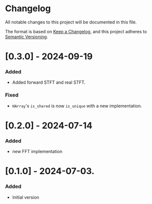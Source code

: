 # Changelog

All notable changes to this project will be documented in this file.

The format is based on [Keep a Changelog](https://keepachangelog.com/en/1.1.0/),
and this project adheres to [Semantic Versioning](https://semver.org/spec/v2.0.0.html).

# [0.3.0] - 2024-09-19
### Added
- Added forward STFT and real STFT.

### Fixed
- `HArray`'s `is_shared` is now `is_unique` with a new implementation.

# [0.2.0] - 2024-07-14
### Added
- new FFT implementation 

# [0.1.0] - 2024-07-03.

### Added
- Initial version 
